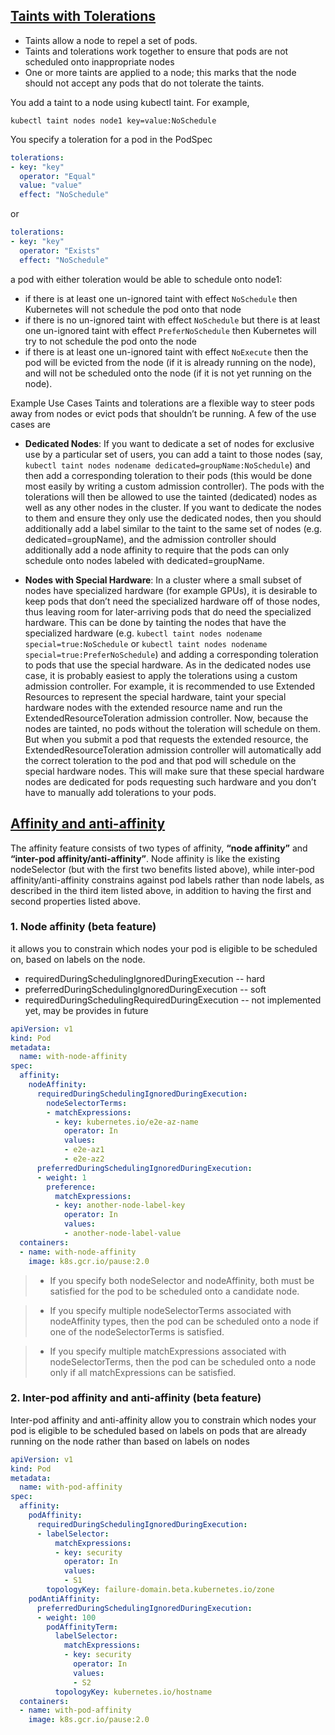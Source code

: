 ## [Taints with Tolerations](https://kubernetes.io/docs/concepts/configuration/taint-and-toleration/)

- Taints allow a node to repel a set of pods. 
- Taints and tolerations work together to ensure that pods are not scheduled onto inappropriate nodes
- One or more taints are applied to a node; this marks that the node should not accept any pods that do not tolerate the taints. 

You add a taint to a node using kubectl taint. For example,
```
kubectl taint nodes node1 key=value:NoSchedule
```

You specify a toleration for a pod in the PodSpec
```yml
tolerations:
- key: "key"
  operator: "Equal"
  value: "value"
  effect: "NoSchedule"
```
or 
```yml
tolerations:
- key: "key"
  operator: "Exists"
  effect: "NoSchedule"
```

 a pod with either toleration would be able to schedule onto node1:

- if there is at least one un-ignored taint with effect `NoSchedule` then Kubernetes will not schedule the pod onto that node
- if there is no un-ignored taint with effect `NoSchedule` but there is at least one un-ignored taint with effect `PreferNoSchedule` then Kubernetes will try to not schedule the pod onto the node
- if there is at least one un-ignored taint with effect `NoExecute` then the pod will be evicted from the node (if it is already running on the node), and will not be scheduled onto the node (if it is not yet running on the node).


Example Use Cases
Taints and tolerations are a flexible way to steer pods away from nodes or evict pods that shouldn’t be running. A few of the use cases are

- **Dedicated Nodes**: If you want to dedicate a set of nodes for exclusive use by a particular set of users, you can add a taint to those nodes (say, `kubectl taint nodes nodename dedicated=groupName:NoSchedule`) and then add a corresponding toleration to their pods (this would be done most easily by writing a custom admission controller). The pods with the tolerations will then be allowed to use the tainted (dedicated) nodes as well as any other nodes in the cluster. If you want to dedicate the nodes to them and ensure they only use the dedicated nodes, then you should additionally add a label similar to the taint to the same set of nodes (e.g. dedicated=groupName), and the admission controller should additionally add a node affinity to require that the pods can only schedule onto nodes labeled with dedicated=groupName.  

- **Nodes with Special Hardware**: In a cluster where a small subset of nodes have specialized hardware (for example GPUs), it is desirable to keep pods that don’t need the specialized hardware off of those nodes, thus leaving room for later-arriving pods that do need the specialized hardware. This can be done by tainting the nodes that have the specialized hardware (e.g. `kubectl taint nodes nodename special=true:NoSchedule` or `kubectl taint nodes nodename special=true:PreferNoSchedule`) and adding a corresponding toleration to pods that use the special hardware. As in the dedicated nodes use case, it is probably easiest to apply the tolerations using a custom admission controller. For example, it is recommended to use Extended Resources to represent the special hardware, taint your special hardware nodes with the extended resource name and run the ExtendedResourceToleration admission controller. Now, because the nodes are tainted, no pods without the toleration will schedule on them. But when you submit a pod that requests the extended resource, the ExtendedResourceToleration admission controller will automatically add the correct toleration to the pod and that pod will schedule on the special hardware nodes. This will make sure that these special hardware nodes are dedicated for pods requesting such hardware and you don’t have to manually add tolerations to your pods.


## [Affinity and anti-affinity](https://kubernetes.io/docs/concepts/configuration/assign-pod-node/#affinity-and-anti-affinity)

The affinity feature consists of two types of affinity, **“node affinity”** and **“inter-pod affinity/anti-affinity”**. Node affinity is like the existing nodeSelector (but with the first two benefits listed above), while inter-pod affinity/anti-affinity constrains against pod labels rather than node labels, as described in the third item listed above, in addition to having the first and second properties listed above.   
   
### 1. Node affinity (beta feature)
  it allows you to constrain which nodes your pod is eligible to be scheduled on, based on labels on the node.   
  - requiredDuringSchedulingIgnoredDuringExecution  -- hard
  - preferredDuringSchedulingIgnoredDuringExecution -- soft
  - requiredDuringSchedulingRequiredDuringExecution  -- not implemented yet, may be provides in future  
  ```yml
  apiVersion: v1
  kind: Pod
  metadata:
    name: with-node-affinity
  spec:
    affinity:
      nodeAffinity:
        requiredDuringSchedulingIgnoredDuringExecution:
          nodeSelectorTerms:
          - matchExpressions:
            - key: kubernetes.io/e2e-az-name
              operator: In
              values:
              - e2e-az1
              - e2e-az2
        preferredDuringSchedulingIgnoredDuringExecution:
        - weight: 1
          preference:
            matchExpressions:
            - key: another-node-label-key
              operator: In
              values:
              - another-node-label-value
    containers:
    - name: with-node-affinity
      image: k8s.gcr.io/pause:2.0
  ```
  > - If you specify both nodeSelector and nodeAffinity, both must be satisfied for the pod to be scheduled onto a candidate node.

  > - If you specify multiple nodeSelectorTerms associated with nodeAffinity types, then the pod can be scheduled onto a node if one of the nodeSelectorTerms is satisfied.

  > - If you specify multiple matchExpressions associated with nodeSelectorTerms, then the pod can be scheduled onto a node only if all matchExpressions can be satisfied.

### 2. Inter-pod affinity and anti-affinity (beta feature)
Inter-pod affinity and anti-affinity allow you to constrain which nodes your pod is eligible to be scheduled based on labels on pods that are already running on the node rather than based on labels on nodes

```yml
apiVersion: v1
kind: Pod
metadata:
  name: with-pod-affinity
spec:
  affinity:
    podAffinity:
      requiredDuringSchedulingIgnoredDuringExecution:
      - labelSelector:
          matchExpressions:
          - key: security
            operator: In
            values:
            - S1
        topologyKey: failure-domain.beta.kubernetes.io/zone
    podAntiAffinity:
      preferredDuringSchedulingIgnoredDuringExecution:
      - weight: 100
        podAffinityTerm:
          labelSelector:
            matchExpressions:
            - key: security
              operator: In
              values:
              - S2
          topologyKey: kubernetes.io/hostname
  containers:
  - name: with-pod-affinity
    image: k8s.gcr.io/pause:2.0
```